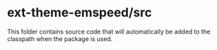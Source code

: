 # ext-theme-emspeed/src

This folder contains source code that will automatically be added to the classpath when
the package is used.
